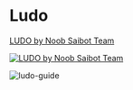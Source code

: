 # Ludo

[LUDO by Noob Saibot Team](https://www.youtube.com/watch?v=iKLzWOB58kU)

[![LUDO by Noob Saibot Team](https://i.ytimg.com/vi/iKLzWOB58kU/hqdefault.jpg)](https://www.youtube.com/embed/iKLzWOB58kU?autoplay=1 "LUDO by Noob Saibot Team")


![ludo-guide](https://cloud.githubusercontent.com/assets/14039537/16746442/12c53870-47c3-11e6-8a14-9803c09e28d9.jpg)

